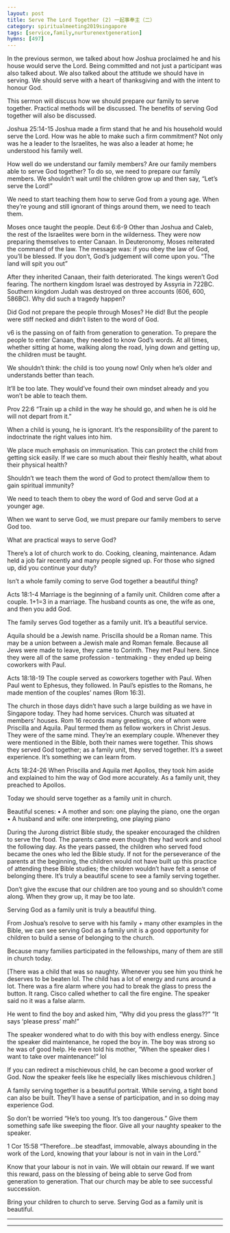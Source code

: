 ```yaml
---
layout: post
title: Serve The Lord Together (2) 一起事奉主（二）
category: spiritualmeeting2019singapore
tags: [service,family,nurturenextgeneration]
hymns: [497]
---
```


In the previous sermon, we talked about how Joshua proclaimed he and his house would serve the Lord. Being committed and not just a participant was also talked about. We also talked about the attitude we should have in serving. We should serve with a heart of thanksgiving and with the intent to honour God. 

This sermon will discuss how we should prepare our family to serve together. Practical methods will be discussed. The benefits of serving God together will also be discussed. 

Joshua 25:14-15
Joshua made a firm stand that he and his household would serve the Lord. How was he able to make such a firm commitment? Not only was he a leader to the Israelites, he was also a leader at home; he understood his family well. 

How well do we understand our family members? Are our family members able to serve God together? To do so, we need to prepare our family members. We shouldn’t wait until the children grow up and then say, “Let’s serve the Lord!”

We need to start teaching them how to serve God from a young age. When they’re young and still ignorant of things around them, we need to teach them. 

Moses once taught the people. 
Deut 6:6-9
Other than Joshua and Caleb, the rest of the Israelites were born in the wilderness. They were now preparing themselves to enter Canaan. In Deuteronomy, Moses reiterated the command of the law. The message was: if you obey the law of God, you’ll be blessed. If you don’t, God’s judgement will come upon you. “The land will spit you out”

After they inherited Canaan, their faith deteriorated. The kings weren’t God fearing. The northern kingdom Israel was destroyed by Assyria in 722BC. Southern kingdom Judah was destroyed on three accounts (606, 600, 586BC). Why did such a tragedy happen?

Did God not prepare the people through Moses? He did! But the people were stiff necked and didn’t listen to the word of God. 

v6 is the passing on of faith from generation to generation. To prepare the people to enter Canaan, they needed to know God’s words. At all times, whether sitting at home, walking along the road, lying down and getting up, the children must be taught. 

We shouldn’t think: the child is too young now! Only when he’s older and understands better than teach. 

It’ll be too late. They would’ve found their own mindset already and you won’t be able to teach them. 

Prov 22:6
“Train up a child in the way he should go, and when he is old he will not depart from it.”

When a child is young, he is ignorant. It’s the responsibility of the parent to indoctrinate the right values into him. 

We place much emphasis on immunisation. This can protect the child from getting sick easily. If we care so much about their fleshly health, what about their physical health?

Shouldn’t we teach them the word of God to protect them/allow them to gain spiritual immunity?

We need to teach them to obey the word of God and serve God at a younger age. 

When we want to serve God, we must prepare our family members to serve God too. 

What are practical ways to serve God?

There’s a lot of church work to do. Cooking, cleaning, maintenance. Adam held a job fair recently and many people signed up. For those who signed up, did you continue your duty?

Isn’t a whole family coming to serve God together a beautiful thing?

Acts 18:1-4
Marriage is the beginning of a family unit. Children come after a couple. 1+1=3 in a marriage. The husband counts as one, the wife as one, and then you add God. 

The family serves God together as a family unit. It’s a beautiful service. 

Aquila should be a Jewish name. Priscilla should be a Roman name. This may be a union between a Jewish male and Roman female. Because all Jews were made to leave, they came to Corinth. They met Paul here. Since they were all of the same profession - tentmaking - they ended up being coworkers with Paul. 

Acts 18:18-19
The couple served as coworkers together with Paul. When Paul went to Ephesus, they followed. In Paul’s epistles to the Romans, he made mention of the couples’ names (Rom 16:3). 

The church in those days didn’t have such a large building as we have in Singapore today. They had home services. Church was situated at members’ houses. Rom 16 records many greetings, one of whom were Priscilla and Aquila. Paul termed them as fellow workers in Christ Jesus. They were of the same mind. They’re an exemplary couple. Whenever they were mentioned in the Bible, both their names were together. This shows they served God together; as a family unit, they served together. It’s a sweet experience. It’s something we can learn from. 

Acts 18:24-26
When Priscilla and Aquila met Apollos, they took him aside and explained to him the way of God more accurately. As a family unit, they preached to Apollos. 

Today we should serve together as a family unit in church.

Beautiful scenes:
• A mother and son: one playing the piano, one the organ 
• A husband and wife: one interpreting, one playing piano 

During the Jurong district Bible study, the speaker encouraged the children to serve the food. The parents came even though they had work and school the following day. As the years passed, the children who served food became the ones who led the Bible study. If not for the perseverance of the parents at the beginning, the children would not have built up this practice of attending these Bible studies; the children wouldn’t have felt a sense of belonging there. It’s truly a beautiful scene to see a family serving together. 

Don’t give the excuse that our children are too young and so shouldn’t come along. When they grow up, it may be too late. 

Serving God as a family unit is truly a beautiful thing. 

From Joshua’s resolve to serve with his family + many other examples in the Bible, we can see serving God as a family unit is a good opportunity for children to build a sense of belonging to the church. 

Because many families participated in the fellowships, many of them are still in church today. 

[There was a child that was so naughty. Whenever you see him you think he deserves to be beaten lol. The child has a lot of energy and runs around a lot. There was a fire alarm where you had to break the glass to press the button. It rang. Cisco called whether to call the fire engine. The speaker said no it was a false alarm. 

He went to find the boy and asked him, “Why did you press the glass??” “It says ‘please press’ mah!”

The speaker wondered what to do with this boy with endless energy. Since the speaker did maintenance, he roped the boy in. The boy was strong so he was of good help. He even told his mother, “When the speaker dies I want to take over maintenance!” lol

If you can redirect a mischievous child, he can become a good worker of God. Now the speaker feels like he especially likes mischievous children.]

A family serving together is a beautiful portrait. While serving, a tight bond can also be built. They’ll have a sense of participation, and in so doing may experience God. 

So don’t be worried “He’s too young. It’s too dangerous.” Give them something safe like sweeping the floor. Give all your naughty speaker to the speaker. 

1 Cor 15:58
“Therefore...be steadfast, immovable, always abounding in the work of the Lord, knowing that your labour is not in vain in the Lord.”

Know that your labour is not in vain. We will obtain our reward. If we want this reward, pass on the blessing of being able to serve God from generation to generation. That our church may be able to see successful succession. 

Bring your children to church to serve. Serving God as a family unit is beautiful.



----
****

